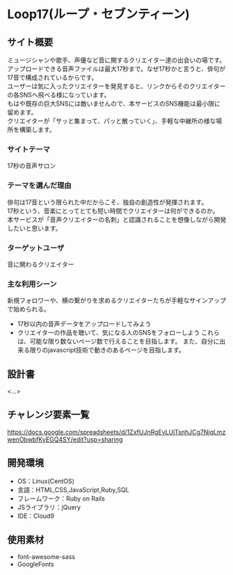 # Loop17(ループ・セブンティーン)

## サイト概要
ミュージシャンや歌手、声優など音に関するクリエイター達の出会いの場です。</br>
アップロードできる音声ファイルは最大17秒まで。なぜ17秒かと言うと、俳句が17音で構成されているからです。</br>
ユーザーは気に入ったクリエイターを発見すると、リンクからそのクリエイターの各SNSへ飛べる様になっています。</br>
もはや既存の巨大SNSには敵いませんので、本サービスのSNS機能は最小限に留めます。</br>
クリエイターが「サッと集まって、パッと散っていく」、手軽な中継所の様な場所を構築します。

### サイトテーマ
17秒の音声サロン

### テーマを選んだ理由
俳句は17音という限られた中だからこそ、独自の創造性が発揮されます。</br>
17秒という、音楽にとってとても短い時間でクリエイターは何ができるのか。</br>
本サービスが「音声クリエイターの名刺」と認識されることを想像しながら開発したいと思います。

### ターゲットユーザ
音に関わるクリエイター

### 主な利用シーン
新規フォロワーや、横の繋がりを求めるクリエイターたちが手軽なサインアップで始められる。
- 17秒以内の音声データをアップロードしてみよう
- クリエイターの作品を聴いて、気になる人のSNSをフォローしよう
これらは、可能な限り数ないページ数で行えることを目指します。
また、自分に出来る限りのjavascript技術で動きのあるページを目指します。

## 設計書
<...>

## チャレンジ要素一覧
https://docs.google.com/spreadsheets/d/1ZxfUJnRgEyLUjTsnhJCg7NjqLmzwenObwbfKyEGQ4SY/edit?usp=sharing

## 開発環境
- OS：Linux(CentOS)
- 言語：HTML,CSS,JavaScript,Ruby,SQL
- フレームワーク：Ruby on Rails
- JSライブラリ：jQuery
- IDE：Cloud9

## 使用素材
- font-awesome-sass
- GoogleFonts